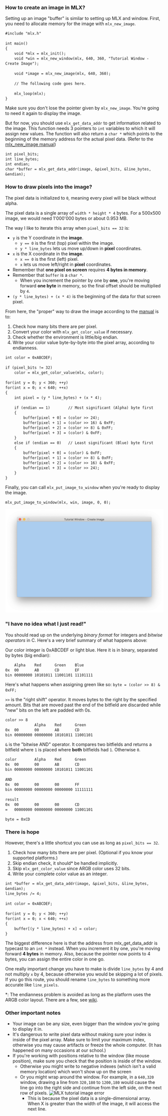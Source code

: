 ### How to create an image in MLX?
Setting up an image "buffer" is similar to setting up MLX and window. First, you need to allocate memory for the image with `mlx_new_image`.
```
#include "mlx.h"

int main()
{
    void *mlx = mlx_init();
    void *win = mlx_new_window(mlx, 640, 360, "Tutorial Window - Create Image");

    void *image = mlx_new_image(mlx, 640, 360);
    
    // The following code goes here.

    mlx_loop(mlx);
}
```

Make sure you don't lose the pointer given by `mlx_new_image`. You're going to need it again to display the image.

But for now, you should use `mlx_get_data_addr` to get information related to the image. This function needs 3 pointers to `int` variables to which it will assign new values. The function will also return a `char *` which points to the beginning of the memory address for the actual pixel data. (Refer to the [mlx_new_image manual](mlx_new_image.md))
```
int pixel_bits;
int line_bytes;
int endian;
char *buffer = mlx_get_data_addr(image, &pixel_bits, &line_bytes, &endian);
```

### How to draw pixels into the image?

The pixel data is initialized to `0`, meaning every pixel will be black without alpha.

The pixel data is a single array of `width * height * 4` bytes. For a 500x500 image, we would need 1'000'000 bytes or about 0.953 MB.

The way I like to iterate this array when `pixel_bits == 32` is:
- `y` is the Y coordinate in the **image**.
  - `y == 0` is the first (top) pixel within the image.
  - `y * line_bytes` lets us move up/down in **pixel** coordinates.
- `x` is the X coordinate in the **image**.
  - `x == 0` is the first (left) pixel.
  - `x` lets us move left/right in **pixel** coordinates.
- Remember that **one pixel on screen** requires **4 bytes in memory**.
- Remember that `buffer` is a `char *`.
  - When you increment the pointer by one by **one**, you're moving forward **one byte** in memory, so the final offset should be multiplied by `4`.
- `(y * line_bytes) + (x * 4)` is the beginning of the data for that screen pixel.

From here, the "proper" way to draw the image according to the [manual](mlx_new_image.md) is to:
1. Check how many bits there are per pixel.
2. Convert your color with `mlx_get_color_value` if necessary.
3. Check whether the environment is little/big endian.
4. Write your color value byte-by-byte into the pixel array, according to endianness.

```
int color = 0xABCDEF;

if (pixel_bits != 32)
    color = mlx_get_color_value(mlx, color);

for(int y = 0; y < 360; ++y)
for(int x = 0; x < 640; ++x)
{
    int pixel = (y * line_bytes) + (x * 4);

    if (endian == 1)        // Most significant (Alpha) byte first
    {
        buffer[pixel + 0] = (color >> 24);
        buffer[pixel + 1] = (color >> 16) & 0xFF;
        buffer[pixel + 2] = (color >> 8) & 0xFF;
        buffer[pixel + 3] = (color) & 0xFF;
    }
    else if (endian == 0)   // Least significant (Blue) byte first
    {
        buffer[pixel + 0] = (color) & 0xFF;
        buffer[pixel + 1] = (color >> 8) & 0xFF;
        buffer[pixel + 2] = (color >> 16) & 0xFF;
        buffer[pixel + 3] = (color >> 24);
    }
}
```

Finally, you can call `mlx_put_image_to_window` when you're ready to display the image.
```
mlx_put_image_to_window(mlx, win, image, 0, 0);
```
![MLX tutorial image](images/tutorial-image.png)
### "I have no idea what I just read!"
You should read up on the underlying *binary format* for integers and *bitwise operators* in C. Here's a very brief summary of what happens above:

Our color integer is 0xABCDEF or light blue. Here it is in binary, separated by bytes (big endian):
```
    Alpha    Red      Green    Blue
0x  00       AB       CD       EF
bin 00000000 10101011 11001101 11101111
```

Here's what happens when assigning green like so: `byte = (color >> 8) & 0xFF;`

`>>` is the "right shift" operator. It moves bytes to the right by the specified amount. Bits that are moved past the end of the bitfield are discarded while "new" bits on the left are padded with 0s.
```
color >> 8
             Alpha    Red      Green
0x  00       00       AB       CD
bin 00000000 00000000 10101011 11001101
```

`&` is the "bitwise AND" operator. It compares two bitfields and returns a bitfield where `1` is placed where **both** bitfields had `1`. Otherwise `0`.
```
color        Alpha    Red      Green
0x  00       00       AB       CD
bin 00000000 00000000 10101011 11001101

AND
0x  00       00       00       FF
bin 00000000 00000000 00000000 11111111

result
0x  00       00       00       CD
=   00000000 00000000 00000000 11001101
```

```byte = 0xCD```

### There is hope
However, there's a little shortcut you can use as long as `pixel_bits == 32`.
1. Check how many bits there are per pixel. (Optional if you know your supported platforms.)
2. Skip endian check, it should* be handled implicitly.
3. Skip `mlx_get_color_value` since ARGB color uses 32 bits.
4. Write your complete color value as an integer.

```
int *buffer = mlx_get_data_addr(image, &pixel_bits, &line_bytes, &endian);
line_bytes /= 4;

int color = 0xABCDEF;

for(int y = 0; y < 360; ++y)
for(int x = 0; x < 640; ++x)
{
    buffer[(y * line_bytes) + x] = color;
}
```
The biggest difference here is that the address from mlx_get_data_addr is typecast to an `int *` instead. When you increment it by one, you're moving forward **4 bytes** in memory. Also, because the pointer now points to 4 bytes, you can assign the entire color in one go.

One really important change you have to make is divide `line_bytes` by 4 and not multiply `x` by 4, because otherwise you would be skipping a lot of pixels. If you go this route, you should rename `line_bytes` to something more accurate like `line_pixels`.

\*: The endianness problem is avoided as long as the platform uses the ARGB color layout. There are a few, see [wiki](https://en.wikipedia.org/wiki/RGBA_color_model#Representation).

### Other important notes
- Your image can be any size, even bigger than the window you're going to display it in.
- It's dangerous to write pixel data without making sure your index is inside of the pixel array. Make sure to limit your maximum index, otherwise you may cause artifacts or freeze the whole computer. (It has happened on many occasions at our school.)
- If you're working with positions relative to the window (like mouse position), make sure you check that the position is inside of the window.
    - Otherwise you might write to negative indexes (which isn't a valid memory location) which won't show up on the screen
    - Or you might wrap around the window. For example, in a `640,320` window, drawing a line from `320,180` to `1200,180` would cause the line go into the right side and continue from the left side, on the next row of pixels.
        ![MLX tutorial image error](images/tutorial-image-error.png)
        - This is because the pixel data is a single-dimensional array. When X is greater than the width of the image, it will access the next line.
